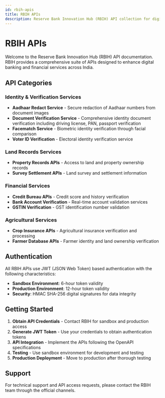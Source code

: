 ```yaml
---
id: rbih-apis
title: RBIH APIs
description: Reserve Bank Innovation Hub (RBIH) API collection for digital banking and financial services
---
```


# RBIH APIs

Welcome to the Reserve Bank Innovation Hub (RBIH) API documentation. RBIH provides a comprehensive suite of APIs designed to enhance digital banking and financial services across India.

## API Categories

### Identity & Verification Services
- **Aadhaar Redact Service** - Secure redaction of Aadhaar numbers from document images
- **Document Verification Service** - Comprehensive identity document verification including driving license, PAN, passport verification
- **Facematch Service** - Biometric identity verification through facial comparison
- **Voter ID Verification** - Electoral identity verification service

### Land Records Services
- **Property Records APIs** - Access to land and property ownership records
- **Survey Settlement APIs** - Land survey and settlement information

### Financial Services
- **Credit Bureau APIs** - Credit score and history verification
- **Bank Account Verification** - Real-time account validation services
- **GSTIN Verification** - GST identification number validation

### Agricultural Services
- **Crop Insurance APIs** - Agricultural insurance verification and processing
- **Farmer Database APIs** - Farmer identity and land ownership verification

## Authentication

All RBIH APIs use JWT (JSON Web Token) based authentication with the following characteristics:
- **Sandbox Environment**: 6-hour token validity
- **Production Environment**: 12-hour token validity
- **Security**: HMAC SHA-256 digital signatures for data integrity

## Getting Started

1. **Obtain API Credentials** - Contact RBIH for sandbox and production access
2. **Generate JWT Token** - Use your credentials to obtain authentication tokens
3. **API Integration** - Implement the APIs following the OpenAPI specifications
4. **Testing** - Use sandbox environment for development and testing
5. **Production Deployment** - Move to production after thorough testing

## Support

For technical support and API access requests, please contact the RBIH team through the official channels.